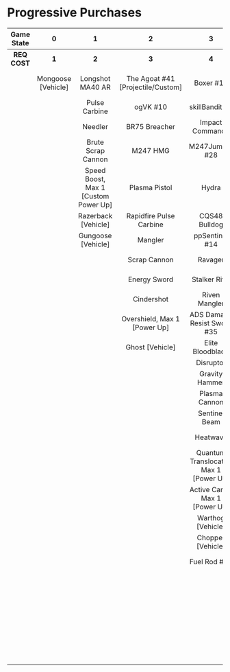 # Progressive Purchases

| **Game State** |       **0**        |                **1**                 |               **2**               |                 **3**                  |                    **4**                    |                 **5**                  |               **6**               |                                           |                                      |
| :------------: | :----------------: | :----------------------------------: | :-------------------------------: | :------------------------------------: | :-----------------------------------------: | :------------------------------------: | :-------------------------------: | :---------------------------------------: | :----------------------------------: |
|  **REQ COST**  |       **1**        |                **2**                 |               **3**               |                 **4**                  |                    **5**                    |                 **6**                  |               **7**               |                   **8**                   |                **9**                 |
|                | Mongoose [Vehicle] |           Longshot MA40 AR           | The Agoat #41 [Projectile/Custom] |               Boxer #11                |             Whispered Truth #2              |  Ad Victorium #39 [Projectile/Custom]  | Nornfang #13 [Projectile/Custom]  | Fast Shock Rocket #40 [Projectile/Custom] | Skewer Ultra #43 [Projectile/Custom] |
|                |                    |            Pulse Carbine             |             ogVK #10              |             skillBandit #7             |              M247-Striker #29               |              Heavy BR #6               | Blaze Rod #45 [Projectile/Custom] |                                           |          Scorpion Tail #47           |
|                |                    |               Needler                |           BR75 Breacher           |            Impact Commando             |             Convergence Bulldog             |            Brutal Bandit #8            |       Jorge's Chaingun #30        |                                           |                                      |
|                |                    |          Brute Scrap Cannon          |             M247 HMG              |             M247Jumper #28             |                  M41 SPNKR                  |               S7 Sniper                |           FUStalker #18           |                                           |                                      |
|                |                    | Speed Boost, Max 1 [Custom Power Up] |           Plasma Pistol           |                 Hydra                  |             Blaze of Glory #12              |              M41 Tracker               |           Provoker #20            |                                           |                                      |
|                |                    |         Razerback [Vehicle]          |      Rapidfire Pulse Carbine      |             CQS48 Bulldog              |     Spike Hydra #37 [Projectile/Custom]     |             Pursuit Hydra              |      Charged Shock Rifle #22      |                                           |                                      |
|                |                    |          Gungoose [Vehicle]          |              Mangler              |             ppSentinel #14             |            Duelist Energy Sword             |           S7 Flexfire Sniper           |         Calcine Disruptor         |                                           |                                      |
|                |                    |                                      |           Scrap Cannon            |                Ravager                 |              Heavy Stalker #17              |            Striker Sidekick            |        Purging Shock Rifle        |                                           |                                      |
|                |                    |                                      |           Energy Sword            |             Stalker Rifle              |          Scrap Cannon (Answer) #31          |            Riven Sniper #46            |        PinpointCannon #34         |                                           |                                      |
|                |                    |                                      |            Cindershot             |             Riven Mangler              |               BurstCannon #32               |     Prophets Bane #36 [Third Type]     |            FUBeam #25             |                                           |                                      |
|                |                    |                                      |   Overshield, Max 1 [Power Up]    |      ADS Damage Resist Sword #35       |             Bayonet Ravager #19             | Plasma Mangler #42 [Projectile/Custom] |         Wraith [Vehicle]          |                                           |                                      |
|                |                    |                                      |          Ghost [Vehicle]          |            Elite Bloodblade            |             Pulse Launcher #16              |            Fast Skewer #27             |        Scorpion [Vehicle]         |                                           |                                      |
|                |                    |                                      |                                   |               Disruptor                |               H1 Mangler #23                |              Shock Rifle               |                                   |                                           |                                      |
|                |                    |                                      |                                   |             Gravity Hammer             |            Charged Disruptor #21            |            Volatile Skewer             |                                   |                                           |                                      |
|                |                    |                                      |                                   |             Plasma Cannon              |                   Skewer                    |           Diminsher of Hope            |                                   |                                           |                                      |
|                |                    |                                      |                                   |             Sentinel Beam              |              Pinpoint Needler               |       FASTfire Pulse Carbine #15       |                                   |                                           |                                      |
|                |                    |                                      |                                   |                Heatwave                |             Stalker Rifle Ultra             |           BarrageCannon #33            |                                   |                                           |                                      |
|                |                    |                                      |                                   | Quantum Translocator, Max 1 [Power Up] |               Ravager Rebound               |          Arcane Sentinel Beam          |                                   |                                           |                                      |
|                |                    |                                      |                                   |     Active Camo, Max 1 [Power Up]      |            Unbound Plasma Pistol            |             Guidedshot #26             |                                   |                                           |                                      |
|                |                    |                                      |                                   |           Warthog [Vehicle]            |               Rushdown Hammer               |             Wasp [Vehicle]             |                                   |                                           |                                      |
|                |                    |                                      |                                   |           Chopper [Vehicle]            |               Binary Beam #24               |           Banshee [Vehicle]            |                                   |                                           |                                      |
|                |                    |                                      |                                   |              Fuel Rod #38              |            Scatterbound Heatwave            |                                        |                                   |                                           |                                      |
|                |                    |                                      |                                   |                                        |            Backdraft Cindershot             |                                        |                                   |                                           |                                      |
|                |                    |                                      |                                   |                                        | Carpetbomb Heatwave #44 [Projectile/Custom] |                                        |                                   |                                           |                                      |
|                |                    |                                      |                                   |                                        |            Rocket Hog [Vehicle]             |                                        |                                   |                                           |                                      |
|                |                    |                                      |                                   |                                        |         Campaign Chopper [Vehicle]          |                                        |                                   |                                           |                                      |
|                |                    |                                      |                                   |                                        |                                             |                                        |                                   |                                           |                                      |
|                |                    |                                      |                                   |                                        |                                             |                                        |                                   |                                           |                                      |
